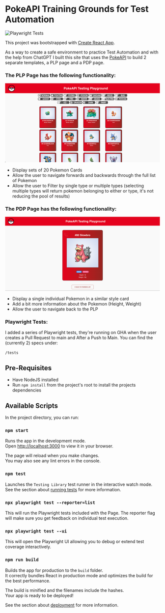 # PokeAPI Training Grounds for Test Automation

![Playwright Tests](https://github.com/Arulo/poke-api-react/actions/workflows/playwright.yml/badge.svg)

This project was bootstrapped with [Create React App](https://github.com/facebook/create-react-app).

As a way to create a safe environment to practice Test Automation and with the help from ChatGPT I built this site that uses the [PokeAPI](https://pokeapi.co/) to build 2 separate templates, a PLP page and a PDP page.

### The PLP Page has the following functionality:

![PLP Page](assets/plp_page.png)

- Display sets of 20 Pokemon Cards
- Allow the user to navigate forwards and backwards through the full list of Pokemon
- Allow the user to Filter by single type or multiple types (selecting multiple types will return pokemon belonging to either or type, it's not reducing the pool of results)

### The PDP Page has the following functionality:

![PDP Page](assets/pdp_page.png)

- Display a single individual Pokemon in a similar style card
- Add a bit more information about the Pokemon (Height, Weight)
- Allow the user to navigate back to the PLP

### Playwright Tests:

I added a series of Playwright tests, they're running on GHA when the user creates a Pull Request to main and After a Push to Main. You can find the (currently 2) specs under:

`/tests`

## Pre-Requisites

- Have NodeJS installed
- Run `npm install` from the project's root to install the projects dependencies

## Available Scripts

In the project directory, you can run:

### `npm start`

Runs the app in the development mode.\
Open [http://localhost:3000](http://localhost:3000) to view it in your browser.

The page will reload when you make changes.\
You may also see any lint errors in the console.

### `npm test`

Launches the `Testing Library` test runner in the interactive watch mode.\
See the section about [running tests](https://facebook.github.io/create-react-app/docs/running-tests) for more information.

### `npx playwright test --reporter=list`

This will run the Playwright tests included with the Page. The reporter flag will make sure you get feedback on individual test execution.

### `npx playwright test --ui`

This will open the Playwright UI allowing you to debug or extend test coverage interactively.

### `npm run build`

Builds the app for production to the `build` folder.\
It correctly bundles React in production mode and optimizes the build for the best performance.

The build is minified and the filenames include the hashes.\
Your app is ready to be deployed!

See the section about [deployment](https://facebook.github.io/create-react-app/docs/deployment) for more information.
